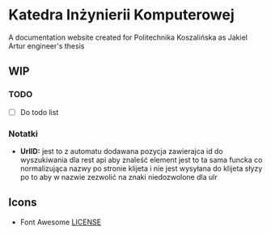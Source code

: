 # Katedra Inżynierii Komputerowej  

A documentation website created for Politechnika Koszalińska as Jakiel Artur engineer's thesis

## WIP

### TODO
- [ ] Do todo list 


### Notatki
- **UrlID:** jest to z automatu dodawana pozycja zawierajca id do wyszukiwania dla rest api aby znaleść element jest to ta sama funcka co normalizująca nazwy po stronie klijeta i nie jest wysyłana do klijeta słyzy po to aby w nazwie zezwolić na znaki niedozwolone dla ulr

## Icons 
 - Font Awesome [LICENSE](https://fontawesome.com/license)
